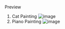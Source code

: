 Preview

1. Cat Painting
   ![image](https://github.com/user-attachments/assets/fb847504-7f0d-436e-bf5c-aa93522023de)
2. Piano Painting
   ![image](https://github.com/user-attachments/assets/35518c75-4c4e-4e56-a453-b693f391c879)
